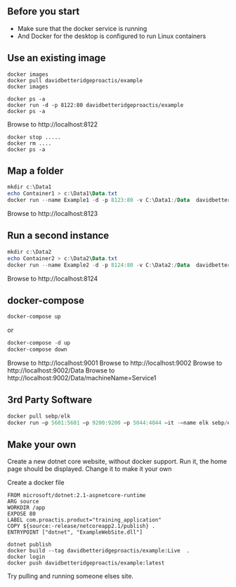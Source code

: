 ## Before you start
* Make sure that the docker service is running
* And Docker for the desktop is configured to run Linux containers

## Use an existing image
```
docker images
docker pull davidbetteridgeproactis/example
docker images

docker ps -a
docker run -d -p 8122:80 davidbetteridgeproactis/example 
docker ps -a
```

Browse to http://localhost:8122

```
docker stop .....
docker rm ....
docker ps -a
```


## Map a folder
```powershell
mkdir c:\Data1
echo Container1 > c:\Data1\Data.txt
docker run --name Example1 -d -p 8123:80 -v C:\Data1:/Data  davidbetteridgeproactis/example 
```
Browse to http://localhost:8123

## Run a second instance
```powershell
mkdir c:\Data2
echo Container2 > c:\Data2\Data.txt
docker run --name Example2 -d -p 8124:80 -v C:\Data2:/Data  davidbetteridgeproactis/example 
```
Browse to http://localhost:8124


## docker-compose 
```powershell
docker-compose up 
```
or
```powershell
docker-compose -d up
docker-compose down
```

Browse to http://localhost:9001
Browse to http://localhost:9002
Browse to http://localhost:9002/Data
Browse to http://localhost:9002/Data/machineName=Service1


## 3rd Party Software
```powershell
docker pull sebp/elk
docker run –p 5601:5601 –p 9200:9200 –p 5044:4044 –it -–name elk sebp/elk
```

## Make your own
Create a new dotnet core website,  without docker support.
Run it,  the home page should be displayed.  Change it to make it your own

Create a docker file
```
FROM microsoft/dotnet:2.1-aspnetcore-runtime
ARG source
WORKDIR /app
EXPOSE 80
LABEL com.proactis.product="training_application"
COPY ${source:-release/netcoreapp2.1/publish} .
ENTRYPOINT ["dotnet", "ExampleWebSite.dll"]
```

```
dotnet publish
docker build --tag davidbetteridgeproactis/example:Live  .
docker login
docker push davidbetteridgeproactis/example:latest
```
Try pulling and running someone elses site.